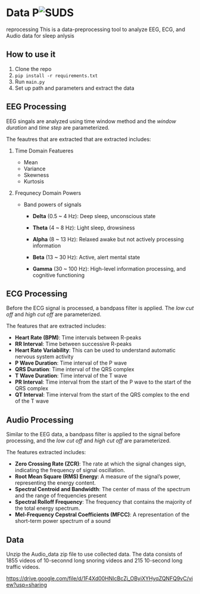 # Data P![SUDS](https://github.com/nczakaria/DSPipeline/assets/72665909/0f10921b-15b4-4bce-957f-41980633b2f7)
reprocessing
This is a data-preprocessing tool to analyze EEG, ECG, and Audio data for sleep anlysis 

## How to use it

1. Clone the repo
2. ```pip install -r requirements.txt```
3. Run ```main.py```
4. Set up path and parameters and extract the data

## EEG Processing
EEG singals are analyzed using time window method and the *window duration* and *time step* are parameterized. 

The feautres that are extracted that are extracted includes:

1. Time Domain Featueres
   - Mean
   - Variance
   - Skewness
   - Kurtosis

2. Frequnecy Domain Powers
   - Band powers of signals
     - **Delta** (0.5 ~ 4 Hz): Deep sleep, unconscious state

     - **Theta** (4 ~ 8 Hz): Light sleep, drowsiness

     - **Alpha** (8 ~ 13 Hz): Relaxed awake but not actively processing information
     - **Beta** (13 ~ 30 Hz): Active, alert mental state

     - **Gamma** (30 ~ 100 Hz): High-level information processing, and cognitive functioning
  
## ECG Processing
Before the ECG signal is processed, a bandpass filter is applied. The *low cut off* and *high cut off* are parameterized.

The features that are extracted includes:
- **Heart Rate (BPM)**: Time intervals between R-peaks
- **RR Interval**: Time between successive R-peaks 
- **Heart Rate Variability**: This can be used to understand automatic nervous system activity
- **P Wave Duration**: Time interval of the P wave
- **QRS Duration**: Time interval of the QRS complex
- **T Wave Duration**: Time interval of the T wave
- **PR Interval**: Time interval from the start of the P wave to the start of the QRS complex 
- **QT Interval**: Time interval from the start of the QRS complex to the end of the T wave

## Audio Processing
Similar to the EEG data, a bandpass filter is applied to the signal before processing, and the *low cut off* and *high cut off* are parameterized.

The features extracted includes:
- **Zero Crossing Rate (ZCR)**: The rate at which the signal changes sign, indicating the frequency of signal oscillation.
- **Root Mean Square (RMS) Energy**: A measure of the signal’s power, representing the energy content.
- **Spectral Centroid and Bandwidth**: The center of mass of the spectrum and the range of frequencies present
- **Spectral Rolloff Frequency**: The frequency that contains the majority of the total energy spectrum.
- **Mel-Frequency Cepstral Coefficients (MFCC)**: A representation of the short-term power spectrum of a sound

## Data 
Unzip the Audio_data zip file to use collected data. The data consists of 1855 videos of 10-seconnd long snoring videos and 215 10-second long traffic videos. 

https://drive.google.com/file/d/1F4Xd00HNIcBcZj_OByiXYHyqZQNFQ9vC/view?usp=sharing








